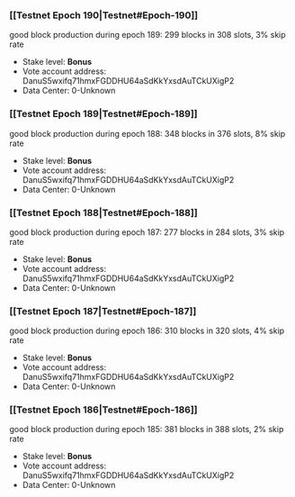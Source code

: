 ### [[Testnet Epoch 190|Testnet#Epoch-190]]
good block production during epoch 189: 299 blocks in 308 slots, 3% skip rate
* Stake level: **Bonus** 
* Vote account address: DanuS5wxifq71hmxFGDDHU64aSdKkYxsdAuTCkUXigP2
* Data Center: 0-Unknown
### [[Testnet Epoch 189|Testnet#Epoch-189]]
good block production during epoch 188: 348 blocks in 376 slots, 8% skip rate
* Stake level: **Bonus** 
* Vote account address: DanuS5wxifq71hmxFGDDHU64aSdKkYxsdAuTCkUXigP2
* Data Center: 0-Unknown
### [[Testnet Epoch 188|Testnet#Epoch-188]]
good block production during epoch 187: 277 blocks in 284 slots, 3% skip rate
* Stake level: **Bonus** 
* Vote account address: DanuS5wxifq71hmxFGDDHU64aSdKkYxsdAuTCkUXigP2
* Data Center: 0-Unknown
### [[Testnet Epoch 187|Testnet#Epoch-187]]
good block production during epoch 186: 310 blocks in 320 slots, 4% skip rate
* Stake level: **Bonus** 
* Vote account address: DanuS5wxifq71hmxFGDDHU64aSdKkYxsdAuTCkUXigP2
* Data Center: 0-Unknown
### [[Testnet Epoch 186|Testnet#Epoch-186]]
good block production during epoch 185: 381 blocks in 388 slots, 2% skip rate
* Stake level: **Bonus** 
* Vote account address: DanuS5wxifq71hmxFGDDHU64aSdKkYxsdAuTCkUXigP2
* Data Center: 0-Unknown